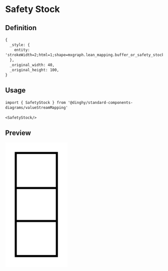 # Safety Stock

## Definition

```
{
  _style: { 
    entity: 'strokeWidth=2;html=1;shape=mxgraph.lean_mapping.buffer_or_safety_stock;',
  },
  _original_width: 40,
  _original_height: 100,
}
```

## Usage

```
import { SafetyStock } from '@dinghy/standard-components-diagrams/valueStreamMapping'

<SafetyStock/>
```

## Preview

<img src="./safety-stock.png" width="200"/>
